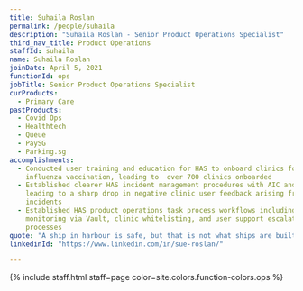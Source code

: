 ```yaml
---
title: Suhaila Roslan
permalink: /people/suhaila
description: "Suhaila Roslan - Senior Product Operations Specialist"
third_nav_title: Product Operations
staffId: suhaila
name: Suhaila Roslan
joinDate: April 5, 2021
functionId: ops
jobTitle: Senior Product Operations Specialist
curProducts:
  - Primary Care
pastProducts:
  - Covid Ops
  - Healthtech
  - Queue
  - PaySG
  - Parking.sg
accomplishments:
  - Conducted user training and education for HAS to onboard clinics for HPV and
    influenza vaccination, leading to  over 700 clinics onboarded
  - Established clearer HAS incident management procedures with AIC and HPB,
    leading to a sharp drop in negative clinic user feedback arising from
    incidents
  - Established HAS product operations task process workflows including metric
    monitoring via Vault, clinic whitelisting, and user support escalation
    processes
quote: "A ship in harbour is safe, but that is not what ships are built for." Being continually pushed to explore new depths for work and myself has made me learn so much about what I am capable of."
linkedinId: "https://www.linkedin.com/in/sue-roslan/"

---
```


{% include staff.html staff=page color=site.colors.function-colors.ops %}

